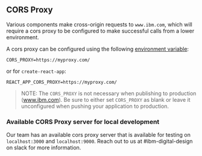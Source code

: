 ## CORS Proxy

Various components make cross-origin requests to `www.ibm.com`, which will 
require a cors proxy to be configured to make successful calls from a lower 
environment.

A cors proxy can be configured using the following
[environment variable](https://github.com/carbon-design-system/ibm-dotcom-library/blob/master/packages/react/docs/environment-variables.md):

`CORS_PROXY=https://myproxy.com/`

or for `create-react-app`:

`REACT_APP_CORS_PROXY=https://myproxy.com/`

> NOTE: The `CORS_PROXY` is not necessary when publishing to production
> (www.ibm.com). Be sure to either set `CORS_PROXY` as blank or leave it
> unconfigured when pushing your application to production.

### Available CORS Proxy server for local development

Our team has an available cors proxy server that is available for testing on
`localhost:3000` and `localhost:9000`. Reach out to us at #ibm-digital-design
on slack for more information.
